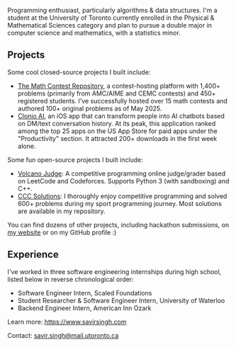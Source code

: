 Programming enthusiast, particularly algorithms & data structures.
I'm a student at the University of Toronto currently enrolled in the Physical & Mathematical Sciences category and plan to pursue a double major in computer science and mathematics, with a statistics minor.

## Projects
Some cool closed-source projects I built include:
- [The Math Contest Repository](https://mathcontestrepository.pythonanywhere.com), a contest-hosting platform with 1,400+ problems (primarily from AMC/AIME and CEMC contests) and 450+ registered students. I've successfully hosted over 15 math contests and authored 100+ original problems as of May 2025.
- [Clonio AI](https://clonioai.guessoword.com), an iOS app that can transform people into AI chatbots based on DM/text conversation history. At its peak, this application ranked among the top 25 apps on the US App Store for paid apps under the "Productivity" section. It attracted 200+ downloads in the first week alone.

Some fun open-source projects I built include:
- [Volcano Judge](https://github.com/savirsingh/volcano-judge): A competitive programming online judge/grader based on LeetCode and Codeforces. Supports Python 3 (with sandboxing) and C++.
- [CCC Solutions](https://github.com/savirsingh/ccc-solutions): I thoroughly enjoy competitive programming and solved 600+ problems during my sport programming journey. Most solutions are available in my repository.

You can find dozens of other projects, including hackathon submissions, on [my website](https://savirsingh.com/projects) or on my GitHub profile :)

## Experience
I've worked in three software engineering internships during high school, listed below in reverse chronological order:
- Software Engineer Intern, Scaled Foundations
- Student Researcher & Software Engineer Intern, University of Waterloo
- Backend Engineer Intern, American Inn Ozark

Learn more: https://www.savirsingh.com

Contact: savir.singh@mail.utoronto.ca
